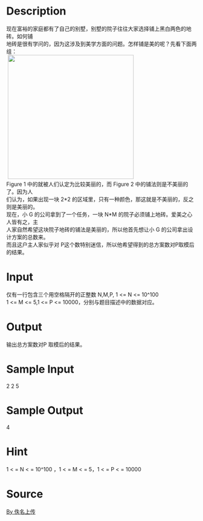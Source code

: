 
# Description

<div class="content"><p>现在富裕的家庭都有了自己的别墅，别墅的院子往往大家选择铺上黑白两色的地砖。如何铺<br/>
地砖是很有学问的，因为这涉及到美学方面的问题。怎样铺是美的呢？先看下面两组： <br/>
 <img width="333" height="328" alt="" src="/source/bzoj/4461/img/aHR0cHM6Ly9seWRzeS5jb20vSnVkZ2VPbmxpbmUvdXBsb2FkLzIwMTYwNC8yMi5wbmc=.png"/><br/>
Figure 1 中的就被人们认定为比较美丽的，而 Figure 2 中的铺法则是不美丽的了。因为人<br/>
们认为，如果出现一块 2*2 的区域里，只有一种颜色，那这就是不美丽的，反之则是美丽的。 <br/>
现在，小 G 的公司拿到了一个任务，一块 N*M 的院子必须铺上地砖。爱美之心人皆有之，主<br/>
人家自然希望这块院子地砖的铺法是美丽的，所以他首先想让小 G 的公司拿出设计方案的总数来。<br/>
而且这户主人家似乎对 P这个数特别迷信，所以他希望得到的总方案数对P取模后的结果。</p></div>

# Input

<div class="content"><p>仅有一行包含三个用空格隔开的正整数 N,M,P, 1 &lt;= N &lt;= 10^100<br/>
1 &lt;= M &lt;= 5,1 &lt;= P &lt;= 10000，分别与题目描述中的数据对应。</p></div>

# Output

<div class="content"><p>输出总方案数对P 取模后的结果。</p></div>

# Sample Input

<div class="content"><span class="sampledata">2 2 5</span></div>

# Sample Output

<div class="content"><span class="sampledata">4</span></div>

# Hint

<div class="content"><p></p><p>1 &lt; = N &lt; = 10^100 ，1 &lt; = M &lt; = 5，1 &lt; = P &lt; = 10000</p><p></p></div>

# Source

<div class="content"><p><a href="problemset.php?search=By 佚名上传">By 佚名上传</a></p></div>

